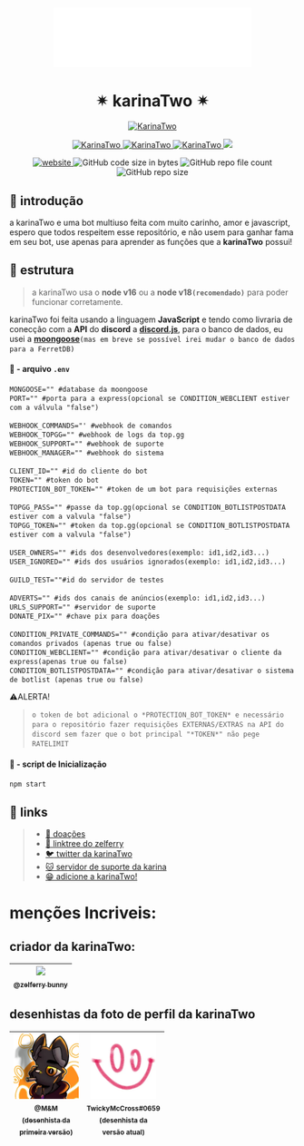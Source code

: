 <p align="center">
<img width="69%" src="./assets/content/logo.png">
<br>


<h1 align="center">✴ karinaTwo ✴</h1>

<p align="center">
<a href="https://top.gg/bot/793530706319114261">
  <img src="https://top.gg/api/widget/793530706319114261.svg" alt="KarinaTwo" />
  </a>
</p>

<p align="center">
<a href="https://top.gg/bot/793530706319114261">
  <img src="https://top.gg/api/widget/status/793530706319114261.svg" alt="KarinaTwo" />
  </a>
<a href="https://top.gg/bot/793530706319114261">
  <img src="https://top.gg/api/widget/servers/793530706319114261.svg" alt="KarinaTwo" />
  </a>
<a href="https://top.gg/bot/793530706319114261">
  <img src="https://top.gg/api/widget/owner/793530706319114261.svg" alt="KarinaTwo" />
  </a>
<a href="https://ko-fi.com/W7W7CNU5W">
 <img src="https://ko-fi.com/img/githubbutton_sm.svg" width="35%" />
</a>
</p>


<p align="center">
<a href="https://karinaTwo.repl.co">
  <img src="https://img.shields.io/badge/website-karinaTwo.repl.co-9cf" alt="website" />
  </a>
<img alt="GitHub code size in bytes" src="https://img.shields.io/github/languages/code-size/zelferry/karinaTwo_bot">
<img alt="GitHub repo file count" src="https://img.shields.io/github/directory-file-count/zelferry/karinaTwo_bot">
<img alt="GitHub repo size" src="https://img.shields.io/github/repo-size/zelferry/karinaTwo_bot">
</p>


## 💜 introdução

a karinaTwo e uma bot multiuso feita com muito carinho, amor e javascript, espero que todos respeitem esse repositório, e não usem para ganhar fama em seu bot, use apenas para aprender as funções que a **karinaTwo** possui!

## 🔋 estrutura

> a karinaTwo usa o **node v16** ou a **node v18`(recomendado)`** para poder funcionar corretamente. 

karinaTwo foi feita usando a linguagem **JavaScript** e tendo como livraria de conecção com a **API** do **discord**  a **[discord.js](https://discord.js.org
)**, para o banco de dados, eu usei a **[moongoose](https://mongoosejs.com)**`(mas em breve se possível irei mudar o banco de dados para a FerretDB)`
 

#### 📄 **- arquivo** `.env`

```env
MONGOOSE="" #database da moongoose
PORT="" #porta para a express(opcional se CONDITION_WEBCLIENT estiver com a válvula "false")

WEBHOOK_COMMANDS="' #webhook de comandos
WEBHOOK_TOPGG="" #webhook de logs da top.gg
WEBHOOK_SUPPORT="" #webhook de suporte
WEBHOOK_MANAGER="" #webhook do sistema

CLIENT_ID="" #id do cliente do bot
TOKEN="" #token do bot
PROTECTION_BOT_TOKEN="" #token de um bot para requisições externas

TOPGG_PASS="" #passe da top.gg(opcional se CONDITION_BOTLISTPOSTDATA estiver com a valvula "false")
TOPGG_TOKEN="" #token da top.gg(opcional se CONDITION_BOTLISTPOSTDATA estiver com a valvula "false")

USER_OWNERS="" #ids dos desenvolvedores(exemplo: id1,id2,id3...)
USER_IGNORED="" #ids dos usuários ignorados(exemplo: id1,id2,id3...)

GUILD_TEST=""#id do servidor de testes

ADVERTS="" #ids dos canais de anúncios(exemplo: id1,id2,id3...)
URLS_SUPPORT="" #servidor de suporte
DONATE_PIX="" #chave pix para doações

CONDITION_PRIVATE_COMMANDS="" #condição para ativar/desativar os comandos privados (apenas true ou false)
CONDITION_WEBCLIENT="" #condição para ativar/desativar o cliente da express(apenas true ou false)
CONDITION_BOTLISTPOSTDATA="" #condição para ativar/desativar o sistema de botlist (apenas true ou false)
```

⚠ALERTA!
> `o token de bot adicional o *PROTECTION_BOT_TOKEN* e necessário para o repositório fazer requisições EXTERNAS/EXTRAS na API do discord sem fazer que o bot principal "*TOKEN*" não pege RATELIMIT`

#### :electric_plug: **- script de Inicialização**
```npm
npm start
```

## 🔗 links

> - [🙏 doações](https://ko-fi.com/karinatwo)
> - [🔗 linktree do zelferry](https://linktr.ee/zelferry)
> - [:bird: twitter da karinaTwo](https://twitter.com/karinaTwo_bot?s=09)
> - [🐱 servidor de suporte da karina](https://discord.gg/Xmu7HrH3yy)
> - [😁 adicione a karinaTwo!](https://discord.com/api/oauth2/authorize?client_id=793530706319114261&scope=bot+applications.commands&permissions=550360165470)

# menções Incriveis:

## criador da karinaTwo:

| [<img src="https://media.discordapp.net/attachments/954016374806700093/959103601324736612/20220329_013411.jpg" width=115><br><sub>@zelferry bunny</sub>](https://linktr.ee/zelferry) |
| :---: |

## desenhistas da foto de perfil da karinaTwo

| [<img src="./assets/content/special_thanks/m&m.png" width=115><br><sub>@M&M<br/>(desenhista da<br/>primeira versão)</sub>](https://twitter.com/Miguel94244829) | <img src="./assets/content/special_thanks/twickymccross.png" width=115><br><sub>TwickyMcCross#0659<br/>(desenhista da<br/> versão atual)</sub> |
| :---: | :---: |